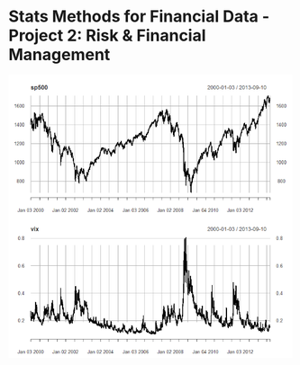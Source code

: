 # Stats Methods for Financial Data - Project 2: Risk & Financial Management

![](img/sp500_vs_vix.jpg)
